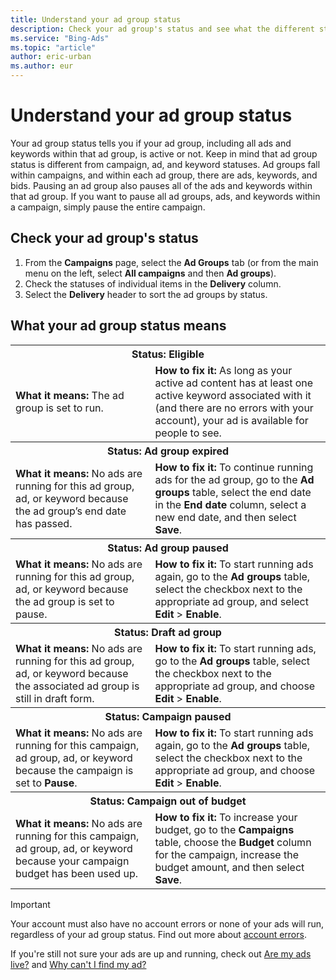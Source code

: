 ```yaml
---
title: Understand your ad group status
description: Check your ad group's status and see what the different statuses mean.
ms.service: "Bing-Ads"
ms.topic: "article"
author: eric-urban
ms.author: eur
---
```


# Understand your ad group status

Your ad group status tells you if your ad group, including all ads and keywords within that ad group, is active or not. Keep in mind that ad group status is different from campaign, ad, and keyword statuses. Ad groups fall within campaigns, and within each ad group, there are ads, keywords, and bids. Pausing an ad group also pauses all of the ads and keywords within that ad group. If you want to pause all ad groups, ads, and keywords within a campaign, simply pause the entire campaign.

## Check your ad group's status
1. From the **Campaigns** page, select the **Ad Groups** tab (or from the main menu on the left, select **All campaigns** and then **Ad groups**).
1. Check the statuses of individual items in the **Delivery** column.
1. Select the **Delivery** header to sort the ad groups by status.

 
## What your ad group status means

<table>
  <tr>
    <th scope="col" colspan="2">Status: Eligible</th>
  </tr>
  <tr>
    <td><strong>What it means:</strong>
	  <para>The ad group is set to run.</para></td>
    <td><strong>How to fix it:</strong>
	  <para>As long as your active ad content has at least one active keyword associated with it (and there are no errors with your account), your ad is available for people to see.</para></td>
  </tr>
  <tr>
    <th scope="col" colspan="2">Status: Ad group expired</th>
  </tr>
  <tr>
    <td><strong>What it means:</strong>
	  <para>No ads are running for this ad group, ad, or keyword because the ad group’s end date has passed.</para></td>
    <td><strong>How to fix it:</strong>
	  <para>To continue running ads for the ad group, go to the <strong>Ad groups</strong> table, select the end date in the <strong>End date</strong> column, select a new end date, and then select <strong>Save</strong>.</para></td>
  </tr>
  <tr>
    <th scope="col" colspan="2">Status: Ad group paused</th>
  </tr>
  <tr>
    <td><strong>What it means:</strong>
	  <para>No ads are running for this ad group, ad, or keyword because the ad group is set to pause.</para></td>
    <td><strong>How to fix it:</strong>
	  <para>To start running ads again, go to the <strong>Ad groups</strong> table, select the checkbox next to the appropriate ad group, and select <strong>Edit</strong> &gt; <strong>Enable</strong>.</para></td>
  </tr>
  <tr>
    <th scope="col" colspan="2">Status: Draft ad group</th>
  </tr>
  <tr>
    <td><strong>What it means:</strong>
	  <para>No ads are running for this ad group, ad, or keyword because the associated ad group is still in draft form.</para></td>
    <td>
        <strong>How to fix it:</strong>
		<para>To start running ads, go to the <strong>Ad groups</strong> table, select the checkbox next to the appropriate ad group, and choose <strong>Edit</strong> &gt; <strong>Enable</strong>.</para></td>
  </tr>
  <tr>
    <th scope="col" colspan="2">Status: Campaign paused</th>
  </tr>
  <tr>
    <td><strong>What it means:</strong>
	  <para>No ads are running for this campaign, ad group, ad, or keyword because the campaign is set to <strong>Pause</strong>.</para></td>
    <td><strong>How to fix it:</strong>
	  <para>
        To start running ads again, go to the <strong>Ad groups</strong> table, select the checkbox next to the appropriate ad group, and choose <strong>Edit</strong> &gt; <strong>Enable</strong>.</para></td>
  </tr>
  <tr>
    <th scope="col" colspan="2">Status: Campaign out of budget</th>
  </tr>
  <tr>
    <td><strong>What it means:</strong> 
	  <para>No ads are running for this campaign, ad group, ad, or keyword because your campaign budget has been used up.</para></td>
    <td><strong>How to fix it:</strong>
	  <para>To increase your budget, go to the <strong>Campaigns</strong> table, choose the <strong>Budget</strong> column for the campaign, increase the budget amount, and then select <strong>Save</strong>.</para></td>
  </tr>
</table>

> [!IMPORTANT]
> Your account must also have no account errors or none of your ads will run, regardless of your ad group status. Find out more about [account errors](./hlp_BA_CONC_AccountErrors.md).

If you're still not sure your ads are up and running, check out [Are my ads live?](./hlp_BA_CONC_pitfalls.md) and [Why can't I find my ad?](./hlp_BA_CONC_WhereIsAd.md)


